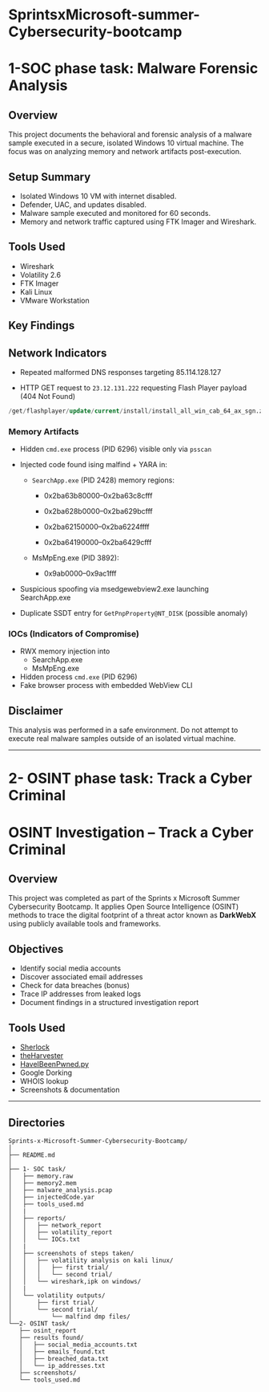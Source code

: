 # SprintsxMicrosoft-summer-Cybersecurity-bootcamp


# 1-SOC phase task: Malware Forensic Analysis

## Overview
This project documents the behavioral and forensic analysis of a malware sample executed in a secure, isolated Windows 10 virtual machine. The focus was on analyzing memory and network artifacts post-execution.

## Setup Summary
- Isolated Windows 10 VM with internet disabled.
- Defender, UAC, and updates disabled.
- Malware sample executed and monitored for 60 seconds.
- Memory and network traffic captured using FTK Imager and Wireshark.

## Tools Used
- Wireshark
- Volatility 2.6
- FTK Imager
- Kali Linux
- VMware Workstation

## Key Findings

## Network Indicators
- Repeated malformed DNS responses targeting 85.114.128.127

- HTTP GET request to `23.12.131.222` requesting Flash Player payload (404 Not Found)
```sql
/get/flashplayer/update/current/install/install_all_win_cab_64_ax_sgn.z
```

### Memory Artifacts
- Hidden `cmd.exe` process (PID 6296) visible only via `psscan`
- Injected code found ising malfind + YARA in:

    - `SearchApp.exe` (PID 2428) memory regions:

        - 0x2ba63b80000–0x2ba63c8cfff

        - 0x2ba628b0000–0x2ba629bcfff

        - 0x2ba62150000–0x2ba6224ffff

        - 0x2ba64190000–0x2ba6429cfff

    - MsMpEng.exe (PID 3892):

        - 0x9ab0000–0x9ac1fff

- Suspicious spoofing via msedgewebview2.exe launching SearchApp.exe
- Duplicate SSDT entry for `GetPnpProperty@NT_DISK` (possible anomaly)

### IOCs (Indicators of Compromise)
- RWX memory injection into 
    - SearchApp.exe
    - MsMpEng.exe
- Hidden process `cmd.exe` (PID 6296)
- Fake browser process with embedded WebView CLI


## Disclaimer
This analysis was performed in a safe environment. Do not attempt to execute real malware samples outside of an isolated virtual machine.




---
# 2- OSINT phase task: Track a Cyber Criminal

# OSINT Investigation – Track a Cyber Criminal

## Overview
This project was completed as part of the Sprints x Microsoft Summer Cybersecurity Bootcamp. It applies Open Source Intelligence (OSINT) methods to trace the digital footprint of a threat actor known as **DarkWebX** using publicly available tools and frameworks.

## Objectives
- Identify social media accounts
- Discover associated email addresses
- Check for data breaches (bonus)
- Trace IP addresses from leaked logs
- Document findings in a structured investigation report

## Tools Used
- [Sherlock](https://github.com/sherlock-project/sherlock)
- [theHarvester](https://github.com/laramies/theHarvester)
- [HaveIBeenPwned.py](https://github.com/cheetz/HaveIBeenPwned)
- Google Dorking
- WHOIS lookup
- Screenshots & documentation




---
## Directories
```
Sprints-x-Microsoft-Summer-Cybersecurity-Bootcamp/
│
├── README.md
│
├── 1- SOC task/
│   ├── memory.raw
│   ├── memory2.mem
│   ├── malware_analysis.pcap
│   ├── injectedCode.yar
│   ├── tools_used.md
│   |
│   ├── reports/
│   │   ├── network_report
│   │   ├── volatility_report
│   │   └── IOCs.txt
│   |
│   ├── screenshots of steps taken/
│   │   ├── volatility analysis on kali linux/
│   │   │   ├── first trial/
│   │   │   └── second trial/
│   │   └── wireshark,ipk on windows/
│   |
│   └── volatility outputs/
│       ├── first trial/
│       └── second trial/
│           └── malfind dmp files/
└──2- OSINT task/
   ├── osint_report
   ├── results found/
   │   ├── social_media_accounts.txt
   │   ├── emails_found.txt
   │   ├── breached_data.txt
   │   └── ip_addresses.txt
   ├── screenshots/
   └── tools_used.md

```
